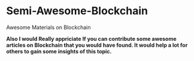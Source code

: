 # Semi-Awesome-Blockchain
Awesome Materials on Blockchain

**Also I would Really appriciate If you can contribute some awesome articles on Blockchain that you would have found. It would help a lot for others to gain some insights of this topic.**
